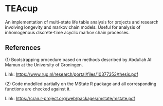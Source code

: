 # TEAcup
An implementation of multi-state life table analysis for projects and research involving longevity and markov chain models. Useful for analysis of inhomogenous discrete-time acyclic markov chain processes. 

## References

(1) Bootstrapping procedure based on methods described by Abdullah Al Mamun at the University of Groningen.
 
Link: https://www.rug.nl/research/portal/files/10377353/thesis.pdf

(2) Code modelled partially on the MState R package and all corresponding functions are checked against it.

Link: https://cran.r-project.org/web/packages/mstate/mstate.pdf 